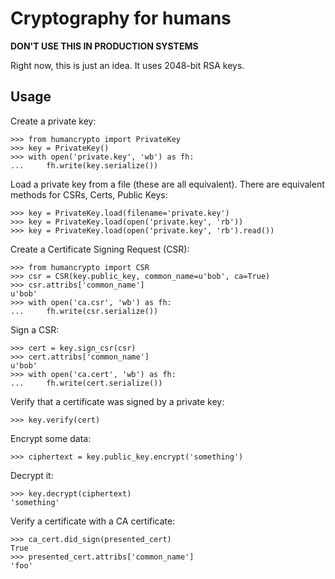 # Cryptography for humans

**DON'T USE THIS IN PRODUCTION SYSTEMS**

Right now, this is just an idea.  It uses 2048-bit RSA keys.

## Usage

Create a private key:

```
>>> from humancrypto import PrivateKey
>>> key = PrivateKey()
>>> with open('private.key', 'wb') as fh:
...     fh.write(key.serialize())
```

Load a private key from a file (these are all equivalent).  There are equivalent methods for CSRs, Certs, Public Keys:

```
>>> key = PrivateKey.load(filename='private.key')
>>> key = PrivateKey.load(open('private.key', 'rb'))
>>> key = PrivateKey.load(open('private.key', 'rb').read())
```

Create a Certificate Signing Request (CSR):

```
>>> from humancrypto import CSR
>>> csr = CSR(key.public_key, common_name=u'bob', ca=True)
>>> csr.attribs['common_name']
u'bob'
>>> with open('ca.csr', 'wb') as fh:
...     fh.write(csr.serialize())
```

Sign a CSR:

```
>>> cert = key.sign_csr(csr)
>>> cert.attribs['common_name']
u'bob'
>>> with open('ca.cert', 'wb') as fh:
...     fh.write(cert.serialize())
```

Verify that a certificate was signed by a private key:

```
>>> key.verify(cert)
```

Encrypt some data:

```
>>> ciphertext = key.public_key.encrypt('something')
```

Decrypt it:

```
>>> key.decrypt(ciphertext)
'something'
```

Verify a certificate with a CA certificate:

```
>>> ca_cert.did_sign(presented_cert)
True
>>> presented_cert.attribs['common_name']
'foo'
```
